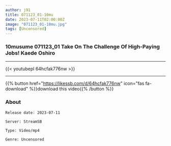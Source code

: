 ```yaml
---
author: j91
title: 071123_01-10mu
date: 2023-07-11T02:00:00Z
image: "071123_01-10mu.jpg"
tags: [Uncensored]
---
```


### 10musume 071123_01 Take On The Challenge Of High-Paying Jobs! Kaede Oshiro
___

{{< youtubepl 64hcfak776nw >}}
___

{{% button href="https://likessb.com/d/64hcfak776nw" icon="fas fa-download" %}}download this video{{% /button %}}
### About

`Release date: 2023-07-11`

`Server: StreamSB`

`Type: Video/mp4`

`Genre:	Uncensored`